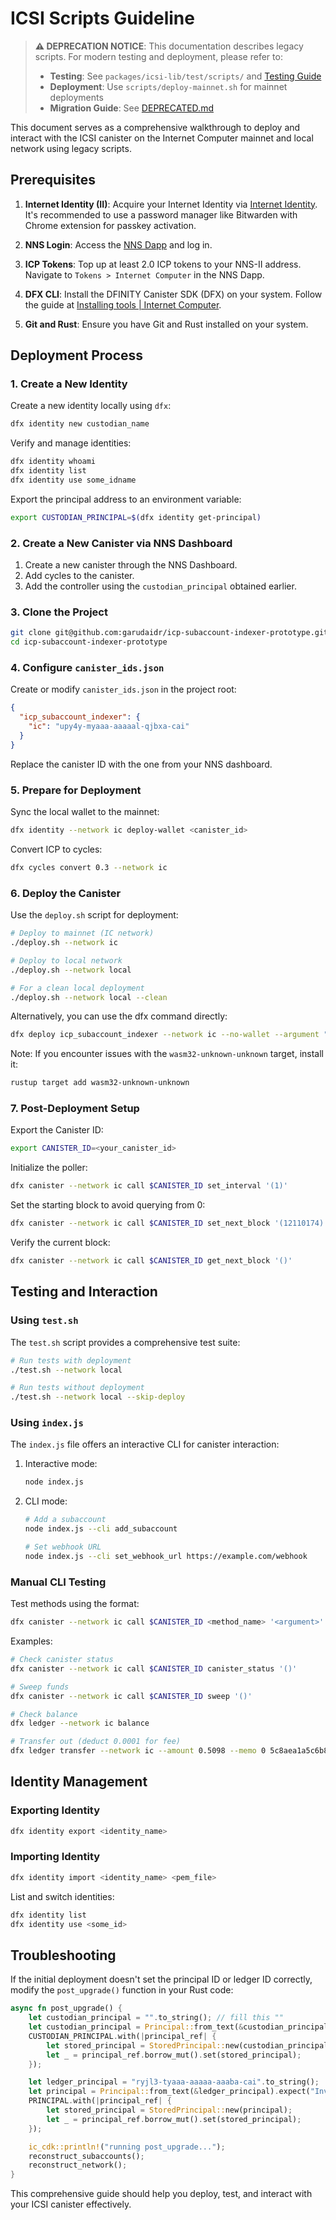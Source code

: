 # ICSI Scripts Guideline

> **⚠️ DEPRECATION NOTICE**: This documentation describes legacy scripts. For modern testing and deployment, please refer to:
>
> - **Testing**: See `packages/icsi-lib/test/scripts/` and [Testing Guide](../TESTING_GUIDE.md)
> - **Deployment**: Use `scripts/deploy-mainnet.sh` for mainnet deployments
> - **Migration Guide**: See [DEPRECATED.md](./DEPRECATED.md)

This document serves as a comprehensive walkthrough to deploy and interact with the ICSI canister on the Internet Computer mainnet and local network using legacy scripts.

## Prerequisites

1. **Internet Identity (II)**: Acquire your Internet Identity via [Internet Identity](https://identity.ic0.app/). It's recommended to use a password manager like Bitwarden with Chrome extension for passkey activation.

2. **NNS Login**: Access the [NNS Dapp](https://nns.ic0.app/) and log in.

3. **ICP Tokens**: Top up at least 2.0 ICP tokens to your NNS-II address. Navigate to `Tokens > Internet Computer` in the NNS Dapp.

4. **DFX CLI**: Install the DFINITY Canister SDK (DFX) on your system. Follow the guide at [Installing tools | Internet Computer](https://internetcomputer.org/docs/current/developer-docs/getting-started/install/).

5. **Git and Rust**: Ensure you have Git and Rust installed on your system.

## Deployment Process

### 1. Create a New Identity

Create a new identity locally using `dfx`:

```bash
dfx identity new custodian_name
```

Verify and manage identities:

```bash
dfx identity whoami
dfx identity list
dfx identity use some_idname
```

Export the principal address to an environment variable:

```bash
export CUSTODIAN_PRINCIPAL=$(dfx identity get-principal)
```

### 2. Create a New Canister via NNS Dashboard

1. Create a new canister through the NNS Dashboard.
2. Add cycles to the canister.
3. Add the controller using the `custodian_principal` obtained earlier.

### 3. Clone the Project

```bash
git clone git@github.com:garudaidr/icp-subaccount-indexer-prototype.git
cd icp-subaccount-indexer-prototype
```

### 4. Configure `canister_ids.json`

Create or modify `canister_ids.json` in the project root:

```json
{
  "icp_subaccount_indexer": {
    "ic": "upy4y-myaaa-aaaaal-qjbxa-cai"
  }
}
```

Replace the canister ID with the one from your NNS dashboard.

### 5. Prepare for Deployment

Sync the local wallet to the mainnet:

```bash
dfx identity --network ic deploy-wallet <canister_id>
```

Convert ICP to cycles:

```bash
dfx cycles convert 0.3 --network ic
```

### 6. Deploy the Canister

Use the `deploy.sh` script for deployment:

```bash
# Deploy to mainnet (IC network)
./deploy.sh --network ic

# Deploy to local network
./deploy.sh --network local

# For a clean local deployment
./deploy.sh --network local --clean
```

Alternatively, you can use the dfx command directly:

```bash
dfx deploy icp_subaccount_indexer --network ic --no-wallet --argument "(variant { Mainnet }, 15 : nat64, 10 : nat32, \"ryjl3-tyaaa-aaaaa-aaaba-cai\", \"$CUSTODIAN_PRINCIPAL\")"
```

Note: If you encounter issues with the `wasm32-unknown-unknown` target, install it:

```bash
rustup target add wasm32-unknown-unknown
```

### 7. Post-Deployment Setup

Export the Canister ID:

```bash
export CANISTER_ID=<your_canister_id>
```

Initialize the poller:

```bash
dfx canister --network ic call $CANISTER_ID set_interval '(1)'
```

Set the starting block to avoid querying from 0:

```bash
dfx canister --network ic call $CANISTER_ID set_next_block '(12110174)'
```

Verify the current block:

```bash
dfx canister --network ic call $CANISTER_ID get_next_block '()'
```

## Testing and Interaction

### Using `test.sh`

The `test.sh` script provides a comprehensive test suite:

```bash
# Run tests with deployment
./test.sh --network local

# Run tests without deployment
./test.sh --network local --skip-deploy
```

### Using `index.js`

The `index.js` file offers an interactive CLI for canister interaction:

1. Interactive mode:

   ```bash
   node index.js
   ```

2. CLI mode:

   ```bash
   # Add a subaccount
   node index.js --cli add_subaccount

   # Set webhook URL
   node index.js --cli set_webhook_url https://example.com/webhook
   ```

### Manual CLI Testing

Test methods using the format:

```bash
dfx canister --network ic call $CANISTER_ID <method_name> '<argument>'
```

Examples:

```bash
# Check canister status
dfx canister --network ic call $CANISTER_ID canister_status '()'

# Sweep funds
dfx canister --network ic call $CANISTER_ID sweep '()'

# Check balance
dfx ledger --network ic balance

# Transfer out (deduct 0.0001 for fee)
dfx ledger transfer --network ic --amount 0.5098 --memo 0 5c8aea1a5c6b871125c5b876688f2c28483a37314717750f2175156742fd08d8
```

## Identity Management

### Exporting Identity

```bash
dfx identity export <identity_name>
```

### Importing Identity

```bash
dfx identity import <identity_name> <pem_file>
```

List and switch identities:

```bash
dfx identity list
dfx identity use <some_id>
```

## Troubleshooting

If the initial deployment doesn't set the principal ID or ledger ID correctly, modify the `post_upgrade()` function in your Rust code:

```rust
async fn post_upgrade() {
    let custodian_principal = "".to_string(); // fill this ""
    let custodian_principal = Principal::from_text(&custodian_principal).expect("Invalid custodian principal");
    CUSTODIAN_PRINCIPAL.with(|principal_ref| {
        let stored_principal = StoredPrincipal::new(custodian_principal);
        let _ = principal_ref.borrow_mut().set(stored_principal);
    });

    let ledger_principal = "ryjl3-tyaaa-aaaaa-aaaba-cai".to_string();
    let principal = Principal::from_text(&ledger_principal).expect("Invalid ledger principal");
    PRINCIPAL.with(|principal_ref| {
        let stored_principal = StoredPrincipal::new(principal);
        let _ = principal_ref.borrow_mut().set(stored_principal);
    });

    ic_cdk::println!("running post_upgrade...");
    reconstruct_subaccounts();
    reconstruct_network();
}
```

This comprehensive guide should help you deploy, test, and interact with your ICSI canister effectively.
